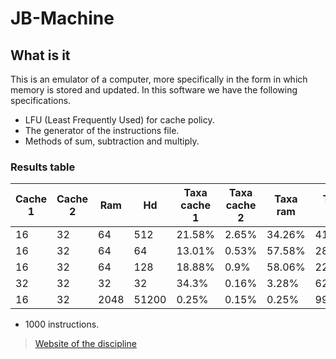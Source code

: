 # JB-Machine

## What is it

This is an emulator of a computer, more specifically in the form in which memory is stored and updated. In this software we have the following specifications.

- LFU (Least Frequently Used) for cache policy.
- The generator of the instructions file.
- Methods of sum, subtraction and multiply.

### Results table

| Cache 1 | Cache 2 | Ram  | Hd    | Taxa cache 1 | Taxa cache 2 | Taxa ram | Taxa Hd |
| ------- | ------- | ---- | ----- | ------------ | ------------ | -------- | ------- |
| 16      | 32      | 64   | 512   | 21.58%       | 2.65%        | 34.26%   | 41.5%   |
| 16      | 32      | 64   | 64    | 13.01%       | 0.53%        | 57.58%   | 28.86%  |
| 16      | 32      | 64   | 128   | 18.88%       | 0.9%         | 58.06%   | 22.15%  |
| 32      | 32      | 32   | 32    | 34.3%        | 0.16%        | 3.28%    | 62.25%  |
| 16      | 32      | 2048 | 51200 | 0.25%        | 0.15%        | 0.25%    | 99.34%  |

- 1000 instructions.

> [Website of the discipline](http://www.decom.ufop.br/decom/ensino/disciplina/bcc266/2019-1)
